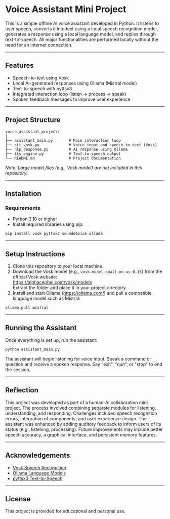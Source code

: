 # Voice Assistant Mini Project

This is a simple offline AI voice assistant developed in Python. It listens to user speech, converts it into text using a local speech recognition model, generates a response using a local language model, and replies through text-to-speech. All major functionalities are performed locally without the need for an internet connection.

---

## Features

- Speech-to-text using Vosk
- Local AI-generated responses using Ollama (Mistral model)
- Text-to-speech with pyttsx3
- Integrated interaction loop (listen → process → speak)
- Spoken feedback messages to improve user experience

---

## Project Structure

```
voice_assistant_project/
│
├── assistant_main.py       # Main interaction loop
├── stt_vosk.py             # Voice input and speech-to-text (Vosk)
├── nlp_response.py         # AI response using Ollama
├── tts_engine.py           # Text-to-speech output
└── README.md               # Project documentation
```

*Note: Large model files (e.g., Vosk model) are not included in this repository.*

---

## Installation

### Requirements

- Python 3.10 or higher
- Install required libraries using pip:

```
pip install vosk pyttsx3 sounddevice ollama
```

---

## Setup Instructions

1. Clone this repository to your local machine.
2. Download the Vosk model (e.g., `vosk-model-small-en-us-0.15`) from the official Vosk website:  
   https://alphacephei.com/vosk/models  
   Extract the folder and place it in your project directory.
3. Install and start Ollama (https://ollama.com/) and pull a compatible language model such as Mistral:

```
ollama pull mistral
```

---

## Running the Assistant

Once everything is set up, run the assistant:

```
python assistant_main.py
```

The assistant will begin listening for voice input. Speak a command or question and receive a spoken response. Say "exit", "quit", or "stop" to end the session.

---

## Reflection

This project was developed as part of a human-AI collaboration mini project. The process involved combining separate modules for listening, understanding, and responding. Challenges included speech recognition errors, integration of components, and user experience design. The assistant was enhanced by adding auditory feedback to inform users of its status (e.g., listening, processing). Future improvements may include better speech accuracy, a graphical interface, and persistent memory features.

---

## Acknowledgements

- [Vosk Speech Recognition](https://github.com/alphacep/vosk-api)
- [Ollama Language Models](https://ollama.com/)
- [pyttsx3 Text-to-Speech](https://pypi.org/project/pyttsx3/)

---

## License

This project is provided for educational and personal use.

